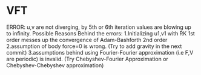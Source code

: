 # VFT

ERROR: u,v are not diverging, by 5th or 6th iteration values are blowing up to infinity.
Possible Reasons Behind the errors:
1.Initializing u1,v1 with RK 1st order messes up the convergence of Adam-Bashforth 2nd order
2.assumption of body force=0 is wrong.
        (Try to add gravity in the next commit)
3.assumptions behind using  Fourier-Fourier approximation (i.e F,V are periodic) is invalid.
        (Try Chebyshev-Fourier Approximation or  Chebyshev-Chebyshev approximation)

